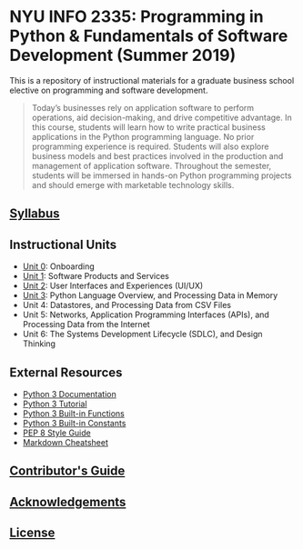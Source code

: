 # NYU INFO 2335: Programming in Python & Fundamentals of Software Development (Summer 2019)


This is a repository of instructional materials for a graduate business school elective on programming and software development.

> Today’s businesses rely on application software to perform operations, aid decision-making, and drive competitive advantage. In this course, students will learn how to write practical business applications in the Python programming language. No prior programming experience is required. Students will also explore business models and best practices involved in the production and management of application software. Throughout the semester, students will be immersed in hands-on Python programming projects and should emerge with marketable technology skills.

## [Syllabus](/SYLLABUS.pdf)

## Instructional Units

  + [Unit 0](/units/unit-0.md): Onboarding
  + [Unit 1](/units/unit-1.md): Software Products and Services
  + [Unit 2](/units/unit-2.md): User Interfaces and Experiences (UI/UX)
  + [Unit 3](/units/unit-3.md): Python Language Overview, and Processing Data in Memory
  + Unit 4: Datastores, and Processing Data from CSV Files
  + Unit 5: Networks, Application Programming Interfaces (APIs), and Processing Data from the Internet
  + Unit 6: The Systems Development Lifecycle (SDLC), and Design Thinking

## External Resources

  + [Python 3 Documentation](https://docs.python.org/3/reference/index.html)
  + [Python 3 Tutorial](https://docs.python.org/3/tutorial/index.html)
  + [Python 3 Built-in Functions](https://docs.python.org/3/library/functions.html)
  + [Python 3 Built-in Constants](https://docs.python.org/3/library/constants.html)
  + [PEP 8 Style Guide](https://www.python.org/dev/peps/pep-0008/)
  + [Markdown Cheatsheet](https://guides.github.com/pdfs/markdown-cheatsheet-online.pdf)

## [Contributor's Guide](/CONTRIBUTING.md)

## [Acknowledgements](/CREDITS.md)

## [License](/LICENSE.md)
